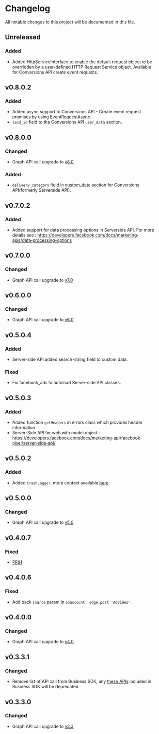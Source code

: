 # Changelog

All notable changes to this project will be documented in this file.


## Unreleased
### Added
- Added HttpServiceInterface to enable the default request object to be overridden by a user-defined HTTP Request Service object. Available for Conversions API create event requests.

## v0.8.0.2

### Added
- Added async support to Conversions API - Create event request promises by using EventRequestAsync.
- `lead_id` field to the Conversions API `user_data` section.

## v0.8.0.0
### Changed
- Graph API call upgrade to [v8.0](https://developers.facebook.com/docs/graph-api/changelog/version8.0)

### Added
- `delivery_category` field in custom_data section for Conversions API(formerly Serverside API).

## v0.7.0.2
### Added
- Added support for data processing options in Serverside API. For more details see : https://developers.facebook.com/docs/marketing-apis/data-processing-options

## v0.7.0.0
### Changed
- Graph API call upgrade to [v7.0](https://developers.facebook.com/docs/graph-api/changelog/version7.0)

## v0.6.0.0
### Changed
- Graph API call upgrade to [v6.0](https://developers.facebook.com/docs/graph-api/changelog/version6.0)

## v0.5.0.4
### Added
  - Server-side API added search-string field to custom data.
### Fixed
  - Fix facebook_ads to autoload Server-side API classes.

## v0.5.0.3
### Added
  - Added function `getHeaders` in errors class which provides header information
  - Server-Side API for web with model object - https://developers.facebook.com/docs/marketing-api/facebook-pixel/server-side-api/

## v0.5.0.2

### Added
  - Added `CrashLogger`, more context available [here](https://developers.facebook.com/docs/business-sdk/guides/crash-reports)

## v0.5.0.0
### Changed
- Graph API call upgrade to [v5.0](https://developers.facebook.com/docs/graph-api/changelog/version5.0)

## v0.4.0.7
### Fixed
 - [PR81](https://github.com/facebook/facebook-ruby-business-sdk/pull/81)

## v0.4.0.6
### Fixed
 - Add back `source` param in `adaccount, edge.post 'AdVideo'`.

## v0.4.0.0
### Changed
- Graph API call upgrade to [v4.0](https://developers.facebook.com/docs/graph-api/changelog/version4.0)

## v0.3.3.1
### Changed
- Remove list of API call from Business SDK, any [these APIs](https://developers.facebook.com/docs/graph-api/changelog/4-30-2019-endpoint-deprecations) included in Business SDK will be deprecated.

## v0.3.3.0
### Changed
- Graph API call upgrade to [v3.3](https://developers.facebook.com/docs/graph-api/changelog/version3.3)

